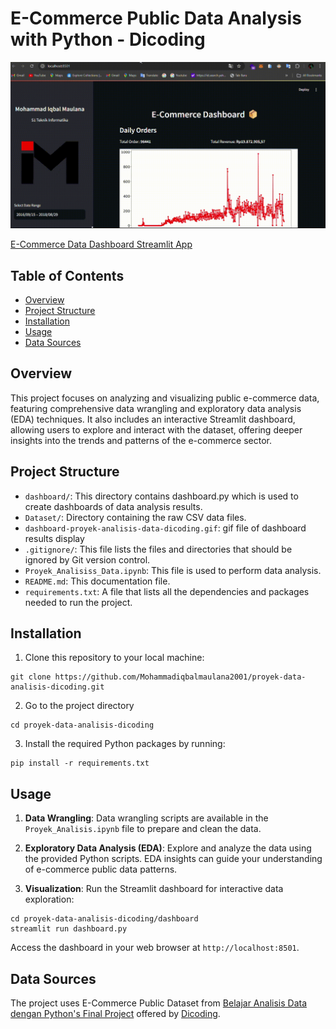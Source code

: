 # E-Commerce Public Data Analysis with Python - Dicoding

![E-Commerce Data Dashboard](dashboard-proyek-analisis-data-dicoding.gif)

[E-Commerce Data Dashboard Streamlit App]()

## Table of Contents

- [Overview](#overview)
- [Project Structure](#project-structure)
- [Installation](#installation)
- [Usage](#usage)
- [Data Sources](#data-sources)

## Overview

This project focuses on analyzing and visualizing public e-commerce data, featuring comprehensive data wrangling and exploratory data analysis (EDA) techniques. It also includes an interactive Streamlit dashboard, allowing users to explore and interact with the dataset, offering deeper insights into the trends and patterns of the e-commerce sector.

## Project Structure

- `dashboard/`: This directory contains dashboard.py which is used to create dashboards of data analysis results.
- `Dataset/`: Directory containing the raw CSV data files.
- `dashboard-proyek-analisis-data-dicoding.gif`: gif file of dashboard results display
- `.gitignore/`: This file lists the files and directories that should be ignored by Git version control.
- `Proyek_Analisiss_Data.ipynb`: This file is used to perform data analysis.
- `README.md`: This documentation file.
- `requirements.txt`: A file that lists all the dependencies and packages needed to run the project.

## Installation

1. Clone this repository to your local machine:

```
git clone https://github.com/Mohammadiqbalmaulana2001/proyek-data-analisis-dicoding.git
```

2. Go to the project directory

```
cd proyek-data-analisis-dicoding

```

3. Install the required Python packages by running:

```
pip install -r requirements.txt
```

## Usage

1. **Data Wrangling**: Data wrangling scripts are available in the `Proyek_Analisis.ipynb` file to prepare and clean the data.

2. **Exploratory Data Analysis (EDA)**: Explore and analyze the data using the provided Python scripts. EDA insights can guide your understanding of e-commerce public data patterns.

3. **Visualization**: Run the Streamlit dashboard for interactive data exploration:

```
cd proyek-data-analisis-dicoding/dashboard
streamlit run dashboard.py
```

Access the dashboard in your web browser at `http://localhost:8501`.

## Data Sources

The project uses E-Commerce Public Dataset from [Belajar Analisis Data dengan Python's Final Project](https://drive.google.com/file/d/1MsAjPM7oKtVfJL_wRp1qmCajtSG1mdcK/view) offered by [Dicoding](https://www.dicoding.com/).
